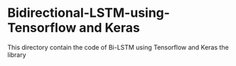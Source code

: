 # Bidirectional-LSTM-using-Tensorflow and Keras
This directory contain the code of Bi-LSTM using Tensorflow and Keras the library
